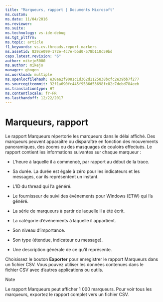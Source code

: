 ```yaml
---
title: "Marqueurs, rapport | Documents Microsoft"
ms.custom: 
ms.date: 11/04/2016
ms.reviewer: 
ms.suite: 
ms.technology: vs-ide-debug
ms.tgt_pltfrm: 
ms.topic: article
f1_keywords: vs.cv.threads.report.markers
ms.assetid: 829ce099-172e-4c7e-bbd0-578b110c59bd
caps.latest.revision: "6"
author: mikejo5000
ms.author: mikejo
manager: ghogen
ms.workload: multiple
ms.openlocfilehash: e38aa2f9081c1d362d1125838bcfc2e39bb7f277
ms.sourcegitcommit: 32f1a690fc445f9586d53698fc82c7debd784eeb
ms.translationtype: HT
ms.contentlocale: fr-FR
ms.lasthandoff: 12/22/2017
---
```

# <a name="markers-report"></a>Marqueurs, rapport
Le rapport Marqueurs répertorie les marqueurs dans le délai affiché.  Des marqueurs peuvent apparaître ou disparaître en fonction des mouvements panoramiques, des zooms ou des masquages de couloirs effectués. Le rapport contient les informations suivantes sur chaque marqueur :  
  
-   L’heure à laquelle il a commencé, par rapport au début de la trace.  
  
-   Sa durée. La durée est égale à zéro pour les indicateurs et les messages, car ils représentent un instant.  
  
-   L’ID du thread qui l’a généré.  
  
-   Le fournisseur de suivi des événements pour Windows (ETW) qui l’a généré.  
  
-   La série de marqueurs à partir de laquelle il a été écrit.  
  
-   La catégorie d’événements à laquelle il appartient.  
  
-   Son niveau d’importance.  
  
-   Son type (étendue, indicateur ou message).  
  
-   Une description générale de ce qu’il représente.  
  
 Choisissez le bouton **Exporter** pour enregistrer le rapport Marqueurs dans un fichier CSV. Vous pouvez utiliser les données contenues dans le fichier CSV avec d’autres applications ou outils.  
  
> [!NOTE]
>  Le rapport Marqueurs peut afficher 1 000 marqueurs. Pour voir tous les marqueurs, exportez le rapport complet vers un fichier CSV.